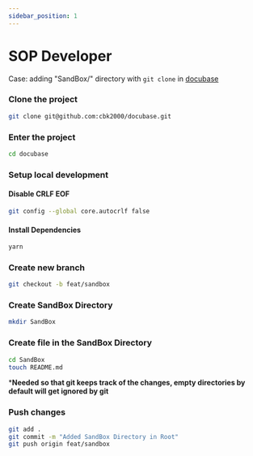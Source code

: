 ```yaml
---
sidebar_position: 1
---
```

# SOP Developer

Case: adding "SandBox/" directory with ```git clone``` in [docubase](https://github.com/cbk2000/docubase)

### Clone the project
```bash
git clone git@github.com:cbk2000/docubase.git
```

### Enter the project
```bash
cd docubase
```

### Setup local development

#### Disable CRLF EOF
```bash
git config --global core.autocrlf false
```
#### Install Dependencies
```bash
yarn
```

### Create new branch
```bash
git checkout -b feat/sandbox
```

### Create SandBox Directory
```bash
mkdir SandBox
```

### Create file in the SandBox Directory
```bash
cd SandBox
touch README.md
```
***Needed so that git keeps track of the changes, empty directories by default will get ignored by git**

### Push changes
```bash
git add .
git commit -m "Added SandBox Directory in Root"
git push origin feat/sandbox
```